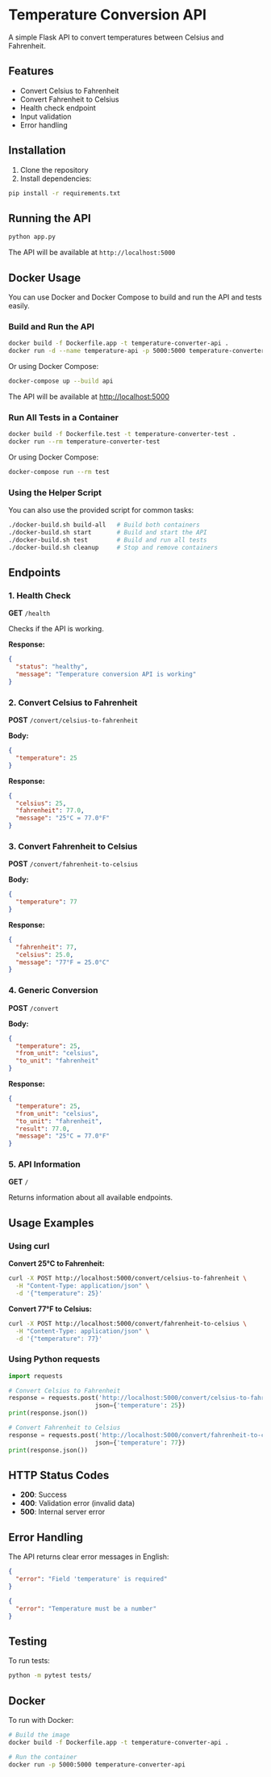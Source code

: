 # Temperature Conversion API

A simple Flask API to convert temperatures between Celsius and Fahrenheit.

## Features

- Convert Celsius to Fahrenheit
- Convert Fahrenheit to Celsius
- Health check endpoint
- Input validation
- Error handling

## Installation

1. Clone the repository
2. Install dependencies:
```bash
pip install -r requirements.txt
```

## Running the API

```bash
python app.py
```

The API will be available at `http://localhost:5000`

## Docker Usage

You can use Docker and Docker Compose to build and run the API and tests easily.

### Build and Run the API

```bash
docker build -f Dockerfile.app -t temperature-converter-api .
docker run -d --name temperature-api -p 5000:5000 temperature-converter-api
```

Or using Docker Compose:

```bash
docker-compose up --build api
```

The API will be available at [http://localhost:5000](http://localhost:5000)

### Run All Tests in a Container

```bash
docker build -f Dockerfile.test -t temperature-converter-test .
docker run --rm temperature-converter-test
```

Or using Docker Compose:

```bash
docker-compose run --rm test
```

### Using the Helper Script

You can also use the provided script for common tasks:

```bash
./docker-build.sh build-all   # Build both containers
./docker-build.sh start       # Build and start the API
./docker-build.sh test        # Build and run all tests
./docker-build.sh cleanup     # Stop and remove containers
```

## Endpoints

### 1. Health Check
**GET** `/health`

Checks if the API is working.

**Response:**
```json
{
  "status": "healthy",
  "message": "Temperature conversion API is working"
}
```

### 2. Convert Celsius to Fahrenheit
**POST** `/convert/celsius-to-fahrenheit`

**Body:**
```json
{
  "temperature": 25
}
```

**Response:**
```json
{
  "celsius": 25,
  "fahrenheit": 77.0,
  "message": "25°C = 77.0°F"
}
```

### 3. Convert Fahrenheit to Celsius
**POST** `/convert/fahrenheit-to-celsius`

**Body:**
```json
{
  "temperature": 77
}
```

**Response:**
```json
{
  "fahrenheit": 77,
  "celsius": 25.0,
  "message": "77°F = 25.0°C"
}
```

### 4. Generic Conversion
**POST** `/convert`

**Body:**
```json
{
  "temperature": 25,
  "from_unit": "celsius",
  "to_unit": "fahrenheit"
}
```

**Response:**
```json
{
  "temperature": 25,
  "from_unit": "celsius",
  "to_unit": "fahrenheit",
  "result": 77.0,
  "message": "25°C = 77.0°F"
}
```

### 5. API Information
**GET** `/`

Returns information about all available endpoints.

## Usage Examples

### Using curl

**Convert 25°C to Fahrenheit:**
```bash
curl -X POST http://localhost:5000/convert/celsius-to-fahrenheit \
  -H "Content-Type: application/json" \
  -d '{"temperature": 25}'
```

**Convert 77°F to Celsius:**
```bash
curl -X POST http://localhost:5000/convert/fahrenheit-to-celsius \
  -H "Content-Type: application/json" \
  -d '{"temperature": 77}'
```

### Using Python requests

```python
import requests

# Convert Celsius to Fahrenheit
response = requests.post('http://localhost:5000/convert/celsius-to-fahrenheit', 
                        json={'temperature': 25})
print(response.json())

# Convert Fahrenheit to Celsius
response = requests.post('http://localhost:5000/convert/fahrenheit-to-celsius', 
                        json={'temperature': 77})
print(response.json())
```

## HTTP Status Codes

- **200**: Success
- **400**: Validation error (invalid data)
- **500**: Internal server error

## Error Handling

The API returns clear error messages in English:

```json
{
  "error": "Field 'temperature' is required"
}
```

```json
{
  "error": "Temperature must be a number"
}
```

## Testing

To run tests:

```bash
python -m pytest tests/
```

## Docker

To run with Docker:

```bash
# Build the image
docker build -f Dockerfile.app -t temperature-converter-api .

# Run the container
docker run -p 5000:5000 temperature-converter-api
``` 